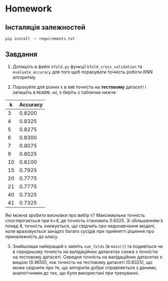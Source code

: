 # Homework


## Інсталяція залежностей

```bash
pip install -r requirements.txt
```


## Завдання

1. Допишіть в файлі `kfold.py` функції `kfold_cross_validation` та `evaluate_accuracy` для того щоб порахувати точність роботи KNN алгоритму.

2. Порахуйте для різних `k` в `KNN` точність на **тестовому** датасеті і запишіть в `README.md`, `k` беріть з таблички нижче

 k | Accuracy
---|----------
 3 | 0.8200
 4 | 0.8325
 5 | 0.8275
 6 | 0.8300
 7 | 0.8075
 9 | 0.8025
10 | 0.8100
15 | 0.7925
20 | 0.7775
21 | 0.7775
40 | 0.7325
41 | 0.7325

Які можна зробити висновки про вибір `k`?
Максимальна точність спостерігається при k=4, де точність становить 0.8325. Зі збільшенням k понад 4, точність знижується, що свідчить про недонавчання моделі, коли враховується занадто багато сусідів при прийнятті рішення про приналежність до класу.

3. Знайшовши найкращий `k` змініть `num_folds` (в `main()`) та подивіться чи в середньому точність на валідаційних датасетах схожа з точністю на тестовому датасеті.
Середня точність на валідаційних датасетах є вищою (0.8650), ніж точність на тестовому датасеті (0.8325), що може свідчити про те, що алгоритм добре справляється з даними, аналогічними до тих, що були використані при тренуванні.